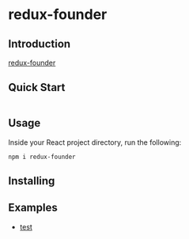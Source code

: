 # redux-founder

## Introduction

[redux-founder](https://github.com/Redux-founder/)

## Quick Start

```

```

## Usage

Inside your React project directory, run the following:

```
npm i redux-founder
```

## Installing





## Examples

- [test]()

